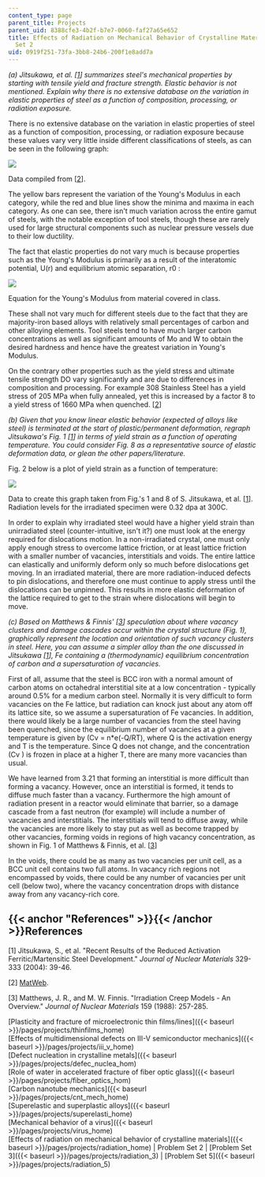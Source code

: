 ```yaml
---
content_type: page
parent_title: Projects
parent_uid: 8388cfe3-4b2f-b7e7-0060-faf27a65e652
title: Effects of Radiation on Mechanical Behavior of Crystalline Materials - Problem
  Set 2
uid: 0919f251-73fa-3bb8-24b6-200f1e8add7a
---
```


_(a) Jitsukawa, et al. \[[1](#References)\] summarizes steel's mechanical properties by starting with tensile yield and fracture strength. Elastic behavior is not mentioned. Explain why there is no extensive database on the variation in elastic properties of steel as a function of composition, processing, or radiation exposure._

There is no extensive database on the variation in elastic properties of steel as a function of composition, processing, or radiation exposure because these values vary very little inside different classifications of steels, as can be seen in the following graph:

![](/courses/materials-science-and-engineering/3-22-mechanical-behavior-of-materials-spring-2008/projects/radiation_2_1.jpg)

Data compiled from \[[2](#References)\].

The yellow bars represent the variation of the Young's Modulus in each category, while the red and blue lines show the minima and maxima in each category. As one can see, there isn't much variation across the entire gamut of steels, with the notable exception of tool steels, though these are rarely used for large structural components such as nuclear pressure vessels due to their low ductility.

The fact that elastic properties do not vary much is because properties such as the Young's Modulus is primarily as a result of the interatomic potential, U(r) and equilibrium atomic separation, r0 :

![](/courses/materials-science-and-engineering/3-22-mechanical-behavior-of-materials-spring-2008/projects/radiation_2_2.jpg)

Equation for the Young's Modulus from material covered in class.

These shall not vary much for different steels due to the fact that they are majority-iron based alloys with relatively small percentages of carbon and other alloying elements. Tool steels tend to have much larger carbon concentrations as well as significant amounts of Mo and W to obtain the desired hardness and hence have the greatest variation in Young's Modulus.

On the contrary other properties such as the yield stress and ultimate tensile strength DO vary significantly and are due to differences in composition and processing. For example 308 Stainless Steel has a yield stress of 205 MPa when fully annealed, yet this is increased by a factor 8 to a yield stress of 1660 MPa when quenched. \[[2](#References)\]

_(b) Given that you know linear elastic behavior (expected of alloys like steel) is terminated at the start of plastic/permanent deformation, regraph Jitsukawa's Fig. 1 \[[1](#References)\] in terms of yield strain as a function of operating temperature. You could consider Fig. 8 as a representative source of elastic deformation data, or glean the other papers/literature._

Fig. 2 below is a plot of yield strain as a function of temperature:

![](/courses/materials-science-and-engineering/3-22-mechanical-behavior-of-materials-spring-2008/projects/radiation_2_3.jpg)

Data to create this graph taken from Fig.'s 1 and 8 of S. Jitsukawa, et al. \[[1](#References)\]. Radiation levels for the irradiated specimen were 0.32 dpa at 300C.

In order to explain why irradiated steel would have a higher yield strain than unirradiated steel (counter-intuitive, isn't it?) one must look at the energy required for dislocations motion. In a non-irradiated crystal, one must only apply enough stress to overcome lattice friction, or at least lattice friction with a smaller number of vacancies, interstitials and voids. The entire lattice can elastically and uniformly deform only so much before dislocations get moving. In an irradiated material, there are more radiation-induced defects to pin dislocations, and therefore one must continue to apply stress until the dislocations can be unpinned. This results in more elastic deformation of the lattice required to get to the strain where dislocations will begin to move.

_(c) Based on Matthews & Finnis' \[[3](#References)\] speculation about where vacancy clusters and damage cascades occur within the crystal structure (Fig. 1), graphically represent the location and orientation of such vacancy clusters in steel. Here, you can assume a simpler alloy than the one discussed in Jitsukawa \[[1](#References)\], Fe containing a (thermodynamic) equilibrium concentration of carbon and a supersaturation of vacancies._

First of all, assume that the steel is BCC iron with a normal amount of carbon atoms on octahedral interstitial site at a low concentration - typically around 0.5% for a medium carbon steel. Normally it is very difficult to form vacancies on the Fe lattice, but radiation can knock just about any atom off its lattice site, so we assume a supersaturation of Fe vacancies. In addition, there would likely be a large number of vacancies from the steel having been quenched, since the equilibrium number of vacancies at a given temperature is given by (Cv = n\*e(-Q/RT), where Q is the activation energy and T is the temperature. Since Q does not change, and the concentration (Cv ) is frozen in place at a higher T, there are many more vacancies than usual.

We have learned from 3.21 that forming an interstitial is more difficult than forming a vacancy. However, once an interstitial is formed, it tends to diffuse much faster than a vacancy. Furthermore the high amount of radiation present in a reactor would eliminate that barrier, so a damage cascade from a fast neutron (for example) will include a number of vacancies and interstitials. The interstitials will tend to diffuse away, while the vacancies are more likely to stay put as well as become trapped by other vacancies, forming voids in regions of high vacancy concentration, as shown in Fig. 1 of Matthews & Finnis, et al. \[[3](#References)\]

In the voids, there could be as many as two vacancies per unit cell, as a BCC unit cell contains two full atoms. In vacancy rich regions not encompassed by voids, there could be any number of vacancies per unit cell (below two), where the vacancy concentration drops with distance away from any vacancy-rich core.

{{< anchor "References" >}}{{< /anchor >}}References
----------------------------------------------------

\[1\] Jitsukawa, S., et al. "Recent Results of the Reduced Activation Ferritic/Martensitic Steel Development." _Journal of Nuclear Materials_ 329-333 (2004): 39-46.

\[2\] [MatWeb](http://www.matweb.com/).

\[3\] Matthews, J. R., and M. W. Finnis. "Irradiation Creep Models - An Overview." _Journal of Nuclear Materials_ 159 (1988): 257-285.

[Plasticity and fracture of microelectronic thin films/lines]({{< baseurl >}}/pages/projects/thinfilms_home)  
[Effects of multidimensional defects on III-V semiconductor mechanics]({{< baseurl >}}/pages/projects/iii_v_home)  
[Defect nucleation in crystalline metals]({{< baseurl >}}/pages/projects/defec_nuclea_hom)  
[Role of water in accelerated fracture of fiber optic glass]({{< baseurl >}}/pages/projects/fiber_optics_hom)  
[Carbon nanotube mechanics]({{< baseurl >}}/pages/projects/cnt_mech_home)  
[Superelastic and superplastic alloys]({{< baseurl >}}/pages/projects/superelasti_home)  
[Mechanical behavior of a virus]({{< baseurl >}}/pages/projects/virus_home)  
[Effects of radiation on mechanical behavior of crystalline materials]({{< baseurl >}}/pages/projects/radiation_home) | Problem Set 2 | [Problem Set 3]({{< baseurl >}}/pages/projects/radiation_3) | [Problem Set 5]({{< baseurl >}}/pages/projects/radiation_5)